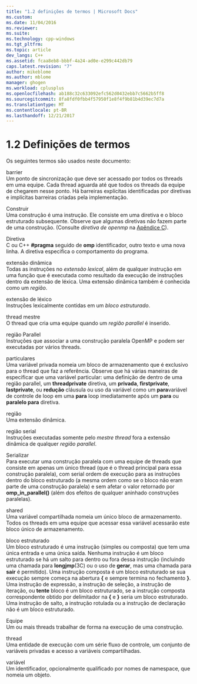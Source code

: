 ```yaml
---
title: "1.2 definições de termos | Microsoft Docs"
ms.custom: 
ms.date: 11/04/2016
ms.reviewer: 
ms.suite: 
ms.technology: cpp-windows
ms.tgt_pltfrm: 
ms.topic: article
dev_langs: C++
ms.assetid: fcaa8eb8-bbbf-4a24-ad0e-e299c442db79
caps.latest.revision: "7"
author: mikeblome
ms.author: mblome
manager: ghogen
ms.workload: cplusplus
ms.openlocfilehash: ab188c32c633092efc562d0432ebb7c5662b5ff8
ms.sourcegitcommit: 8fa8fdf0fbb4f57950f1e8f4f9b81b4d39ec7d7a
ms.translationtype: MT
ms.contentlocale: pt-BR
ms.lasthandoff: 12/21/2017
---
```

# <a name="12-definition-of-terms"></a>1.2 Definições de termos
Os seguintes termos são usados neste documento:  
  
 barrier  
 Um ponto de sincronização que deve ser acessado por todos os threads em uma equipe.  Cada thread aguarda até que todos os threads da equipe de chegarem nesse ponto. Há barreiras explícitas identificadas por diretivas e implícitas barreiras criadas pela implementação.  
  
 Construir  
 Uma construção é uma instrução. Ele consiste em uma diretiva e o bloco estruturado subsequente. Observe que algumas diretivas não fazem parte de uma construção. (Consulte *diretiva de openmp* na [Apêndice C](../../parallel/openmp/c-openmp-c-and-cpp-grammar.md)).  
  
 Diretiva  
 C ou C++ **#pragma** seguido de **omp** identificador, outro texto e uma nova linha. A diretiva especifica o comportamento do programa.  
  
 extensão dinâmica  
 Todas as instruções no *extensão lexical*, além de qualquer instrução em uma função que é executada como resultado da execução de instruções dentro da extensão de léxica. Uma extensão dinâmica também é conhecida como um *região*.  
  
 extensão de léxico  
 Instruções lexicalmente contidas em um *bloco estruturado*.  
  
 thread mestre  
 O thread que cria uma equipe quando um *região parallel* é inserido.  
  
 região Parallel  
 Instruções que associar a uma construção paralela OpenMP e podem ser executadas por vários threads.  
  
 particulares  
 Uma variável privada nomeia um bloco de armazenamento que é exclusivo para o thread que faz a referência. Observe que há várias maneiras de especificar que uma variável particular: uma definição de dentro de uma região parallel, um **threadprivate** diretiva, um **privada**, **firstprivate**, **lastprivate**, ou **redução** cláusula ou uso da variável como um **para**variável de controle de loop em uma **para** loop imediatamente após um **para** ou **paralelo para** diretiva.  
  
 região  
 Uma extensão dinâmica.  
  
 região serial  
 Instruções executadas somente pelo *mestre thread* fora a extensão dinâmica de qualquer *região parallel*.  
  
 Serializar  
 Para executar uma construção paralela com uma equipe de threads que consiste em apenas um único thread (que é o thread principal para essa construção paralela), com serial ordem de execução para as instruções dentro do bloco estruturado (a mesma ordem como se o bloco não eram parte de uma construção paralela) e sem afetar o valor retornado por **omp_in_parallel()** (além dos efeitos de qualquer aninhado construções paralelas).  
  
 shared  
 Uma variável compartilhada nomeia um único bloco de armazenamento. Todos os threads em uma equipe que acessar essa variável acessarão este bloco único de armazenamento.  
  
 bloco estruturado  
 Um bloco estruturado é uma instrução (simples ou composta) que tem uma única entrada e uma única saída. Nenhuma instrução é um bloco estruturado se há um salto para dentro ou fora dessa instrução (incluindo uma chamada para **longjmp**(3C) ou o uso de **gerar**, mas uma chamada para **sair** é permitido). Uma instrução composta é um bloco estruturado se sua execução sempre começa na abertura **{** e sempre termina no fechamento **}**. Uma instrução de expressão, a instrução de seleção, a instrução de iteração, ou **tente** bloco é um bloco estruturado, se a instrução composta correspondente obtido por delimitador na **{** e **}** seria um bloco estruturado. Uma instrução de salto, a instrução rotulada ou a instrução de declaração não é um bloco estruturado.  
  
 Equipe  
 Um ou mais threads trabalhar de forma na execução de uma construção.  
  
 thread  
 Uma entidade de execução com um série fluxo de controle, um conjunto de variáveis privadas e acesso a variáveis compartilhadas.  
  
 variável  
 Um identificador, opcionalmente qualificado por nomes de namespace, que nomeia um objeto.